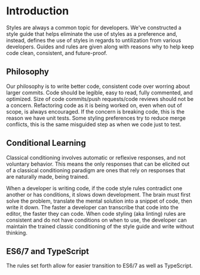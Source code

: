 # Introduction

Styles are always a common topic for developers. We've constructed a style guide that helps eliminate the use of styles as a preference and, instead, defines the use of styles in regards to untilization from various developers. Guides and rules are given along with reasons why to help keep code clean, consistent, and future-proof.

## Philosophy

Our philosophy is to write better code, consistent code over worring about larger commits. Code should be legible, easy to read, fully commented, and optimized. Size of code commits/push requests/code reviews should not be a concern. Refactoring code as it is being worked on, even when out of scope, is always encouraged. If the concern is breaking code, this is the reason we have unit tests. Some styling preferences try to reduce merge conflicts, this is the same misguided step as when we code just to test.

## Conditional Learning

Classical conditioning involves automatic or reflexive responses, and not voluntary behavior. This means the only responses that can be elicited out of a classical conditioning paradigm are ones that rely on responses that are naturally made, being trained. 

When a developer is writing code, if the code style rules contradict one another or has conditions, it slows down development. The brain must first solve the problem, translate the mental solution into a snippet of code, then write it down. The faster a developer can transcribe that code into the editor, the faster they can code. When code styling (aka linting) rules are consistent and do not have conditions on when to use, the developer can maintain the trained classic conditioning of the style guide and write without thinking. 

## ES6/7 and TypeScript

The rules set forth allow for easier transition to ES6/7 as well as TypeScript.